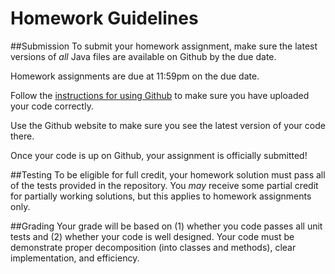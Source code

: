 Homework Guidelines
===================

##Submission
To submit your homework assignment, make sure the latest versions of *all* Java files are available on Github by the due date.

Homework assignments are due at 11:59pm on the due date.

Follow the [instructions for using Github](githubinstructions.md) to make sure you have uploaded your code correctly.

Use the Github website to make sure you see the latest version of your code there.

Once your code is up on Github, your assignment is officially submitted!

##Testing
To be eligible for full credit, your homework solution must pass all of the tests provided in the repository. You *may* receive some partial credit for partially working solutions, but this applies to homework assignments only.

##Grading
Your grade will be based on (1) whether you code passes all unit tests and (2) whether your code is well designed. Your code must be demonstrate proper decomposition (into classes and methods), clear implementation, and efficiency.
